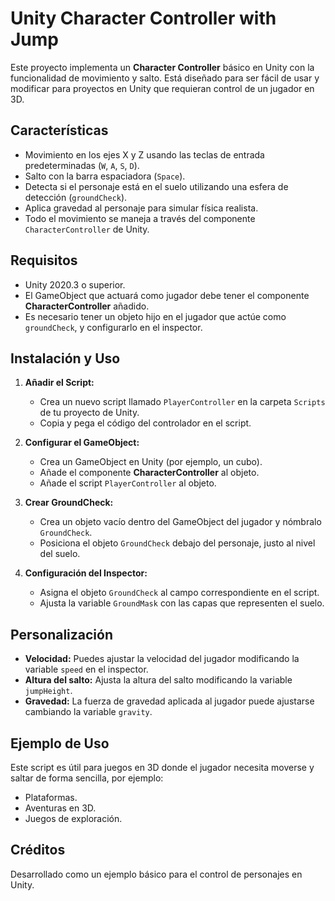 # Unity Character Controller with Jump

Este proyecto implementa un **Character Controller** básico en Unity con la funcionalidad de movimiento y salto. Está diseñado para ser fácil de usar y modificar para proyectos en Unity que requieran control de un jugador en 3D.

## Características

- Movimiento en los ejes X y Z usando las teclas de entrada predeterminadas (`W`, `A`, `S`, `D`).
- Salto con la barra espaciadora (`Space`).
- Detecta si el personaje está en el suelo utilizando una esfera de detección (`groundCheck`).
- Aplica gravedad al personaje para simular física realista.
- Todo el movimiento se maneja a través del componente `CharacterController` de Unity.

## Requisitos

- Unity 2020.3 o superior.
- El GameObject que actuará como jugador debe tener el componente **CharacterController** añadido.
- Es necesario tener un objeto hijo en el jugador que actúe como `groundCheck`, y configurarlo en el inspector.

## Instalación y Uso

1. **Añadir el Script:**
   - Crea un nuevo script llamado `PlayerController` en la carpeta `Scripts` de tu proyecto de Unity.
   - Copia y pega el código del controlador en el script.

2. **Configurar el GameObject:**
   - Crea un GameObject en Unity (por ejemplo, un cubo).
   - Añade el componente **CharacterController** al objeto.
   - Añade el script `PlayerController` al objeto.

3. **Crear GroundCheck:**
   - Crea un objeto vacío dentro del GameObject del jugador y nómbralo `GroundCheck`.
   - Posiciona el objeto `GroundCheck` debajo del personaje, justo al nivel del suelo.

4. **Configuración del Inspector:**
   - Asigna el objeto `GroundCheck` al campo correspondiente en el script.
   - Ajusta la variable `GroundMask` con las capas que representen el suelo.

## Personalización

- **Velocidad:** Puedes ajustar la velocidad del jugador modificando la variable `speed` en el inspector.
- **Altura del salto:** Ajusta la altura del salto modificando la variable `jumpHeight`.
- **Gravedad:** La fuerza de gravedad aplicada al jugador puede ajustarse cambiando la variable `gravity`.

## Ejemplo de Uso

Este script es útil para juegos en 3D donde el jugador necesita moverse y saltar de forma sencilla, por ejemplo:
- Plataformas.
- Aventuras en 3D.
- Juegos de exploración.

## Créditos

Desarrollado como un ejemplo básico para el control de personajes en Unity.

